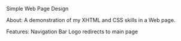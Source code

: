 Simple Web Page Design

About:
A demonstration of my XHTML and CSS skills in a Web page.

Features:
Navigation Bar
Logo redirects to main page
